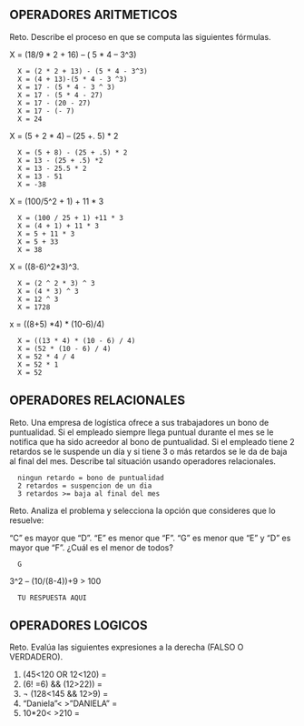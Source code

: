 ## OPERADORES ARITMETICOS
Reto. Describe el proceso en que se computa las siguientes fórmulas.

X = (18/9 * 2 + 16) – ( 5 * 4 – 3^3)

      X = (2 * 2 + 13) - (5 * 4 - 3^3)
      X = (4 + 13)-(5 * 4 - 3 ^3)
      X = 17 - (5 * 4 - 3 ^ 3)
      X = 17 - (5 * 4 - 27)
      X = 17 - (20 - 27)
      X = 17 - (- 7)
      X = 24

X = (5 + 2 * 4) – (25 +. 5) * 2

      X = (5 + 8) - (25 + .5) * 2
      X = 13 - (25 + .5) *2
      X = 13 - 25.5 * 2
      X = 13 - 51
      X = -38

X = (100/5^2 + 1) + 11 * 3

      X = (100 / 25 + 1) +11 * 3
      X = (4 + 1) + 11 * 3
      X = 5 + 11 * 3
      X = 5 + 33
      X = 38

X = ((8-6)^2*3)^3.

      X = (2 ^ 2 * 3) ^ 3
      X = (4 * 3) ^ 3
      X = 12 ^ 3
      X = 1728

x = ((8+5) *4) * (10-6)/4) 

      X = ((13 * 4) * (10 - 6) / 4)
      X = (52 * (10 - 6) / 4)
      X = 52 * 4 / 4
      X = 52 * 1
      X = 52

## OPERADORES RELACIONALES
Reto. Una empresa de logística ofrece a sus trabajadores un bono de
puntualidad. Si el empleado siempre llega puntual durante el mes se le
notifica que ha sido acreedor al bono de puntualidad. Si el empleado tiene
2 retardos se le suspende un día y si tiene 3 o más retardos se le da de
baja al final del mes. Describe tal situación usando operadores
relacionales.

      ningun retardo = bono de puntualidad
      2 retardos = suspencion de un dia
      3 retardos >= baja al final del mes

Reto. Analiza el problema y selecciona la opción que consideres que lo
resuelve:

“C” es mayor que “D”. “E” es menor que “F”. “G” es menor que “E” y “D” es
mayor que “F”. ¿Cuál es el menor de todos?

      G

3^2 – (10/(8-4))+9 > 100 

      TU RESPUESTA AQUI

## OPERADORES LOGICOS
Reto. Evalúa las siguientes expresiones a la derecha (FALSO O VERDADERO).
1) (45<120 OR 12<120) =
2) (6! =6) && (12>22)) =
3) ¬ (128<145 && 12>9) =
4) “Daniela”< >”DANIELA” =
5) 10*20< >210 =
